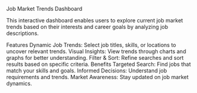 Job Market Trends Dashboard

This interactive dashboard enables users to explore current job market trends based on their interests and career goals by analyzing job descriptions.

Features
Dynamic Job Trends: Select job titles, skills, or locations to uncover relevant trends.
Visual Insights: View trends through charts and graphs for better understanding.
Filter & Sort: Refine searches and sort results based on specific criteria.
Benefits
Targeted Search: Find jobs that match your skills and goals.
Informed Decisions: Understand job requirements and trends.
Market Awareness: Stay updated on job market dynamics.
